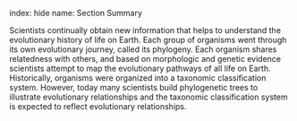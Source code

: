 index: hide
name: Section Summary

Scientists continually obtain new information that helps to understand the evolutionary history of life on Earth. Each group of organisms went through its own evolutionary journey, called its phylogeny. Each organism shares relatedness with others, and based on morphologic and genetic evidence scientists attempt to map the evolutionary pathways of all life on Earth. Historically, organisms were organized into a taxonomic classification system. However, today many scientists build phylogenetic trees to illustrate evolutionary relationships and the taxonomic classification system is expected to reflect evolutionary relationships.
